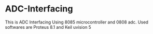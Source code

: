 # ADC-Interfacing
This is ADC Interfacing Using 8085 microcontroller and 0808 adc. Used softwares are Proteus 8.1 and Keil uvision 5
